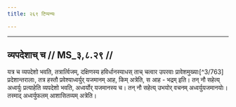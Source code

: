 ```yaml
---
title: २६९ टिप्पन्यः

---
```


[^3/760]: E2: 4,617; E4: 4,982; E6: 1,287

[^3/761]: E2,4: māvām avakramiṣam

[^3/762]: Tait.S. 1.1.12.1

____________________________________________


## व्यपदेशाच् च // MS_३,८.२९ //

यत्र च व्यपदेशो भवति, तत्रार्त्विजम्, दक्षिणस्य हविर्धानस्याधस् ताच् चत्वार उपरवाः प्रावेशमुख्याः[^3/763] प्रदेशान्तरालाः, तत्र हस्तौ प्रवेश्याध्वर्युर् यजमानम् आह, किम् अत्रेति, स आह - भद्रम् इति। तन् नौ सहेत्य् अध्वर्युः प्रत्याहेति व्यपदेशो भवति, अध्वर्योर् यजमानस्य च। तन् नौ सहेत्य् उभयोर् वचनम् अध्वर्युयजमानयोः। तस्माद् अध्वर्युफलम् आशासितव्यम् अत्रेति।
